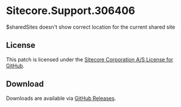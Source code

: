 # Sitecore.Support.306406
$sharedSites doesn't show correct location for the current shared site

## License  
This patch is licensed under the [Sitecore Corporation A/S License for GitHub](https://github.com/sitecoresupport/Sitecore.Support.306406/blob/master/LICENSE).  

## Download  
Downloads are available via [GitHub Releases](https://github.com/sitecoresupport/Sitecore.Support.306406/releases).  
